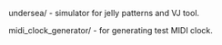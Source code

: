 undersea/ - simulator for jelly patterns and VJ tool.

midi_clock_generator/ - for generating test MIDI clock.
